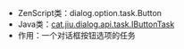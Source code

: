 * ZenScript类：dialog.option.task.Button
* Java类：[cat.jiu.dialog.api.task.IButtonTask]()
* 作用：一个对话框按钮选项的任务